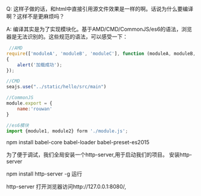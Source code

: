 Q: 这样子做的话，和html中直接引用源文件效果是一样的啊。话说为什么要编译啊？这样不是更麻烦吗？

A: 编译其实是为了实现模块化。基于AMD/CMD/CommonJS/es6的语法，浏览器是无法识别的。这些规范的语法，可以感受一下：

```js
 //AMD
require(['moduleA', 'moduleB', 'moduleC'], function (moduleA, moduleB, moduleC)
{
    alert('加载成功');
});

//CMD
seajs.use("../static/hello/src/main")

//CommonJS
module.export = {
    name:'rouwan'
}

//es6模块
import {module1, module2} form './module.js';
```

npm install babel-core babel-loader babel-preset-es2015

为了便于调试，我们全局安装一个http-server,用于启动我们的项目。
安装http-server

npm install http-server -g
运行

http-server
打开浏览器访问http://127.0.0.1:8080/,

